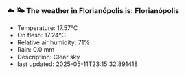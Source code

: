 ### ☁️ 🌤️  The weather in Florianópolis is: Florianópolis

- Temperature: 17.57°C
- On flesh: 17.24°C
- Relative air humidity: 71%
- Rain: 0.0 mm
- Description: Clear sky
- last updated: 2025-05-11T23:15:32.891418
